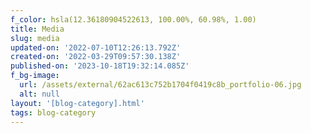 ```yaml
---
f_color: hsla(12.36180904522613, 100.00%, 60.98%, 1.00)
title: Media
slug: media
updated-on: '2022-07-10T12:26:13.792Z'
created-on: '2022-03-29T09:57:30.138Z'
published-on: '2023-10-18T19:32:14.085Z'
f_bg-image:
  url: /assets/external/62ac613c752b1704f0419c8b_portfolio-06.jpg
  alt: null
layout: '[blog-category].html'
tags: blog-category
---
```



